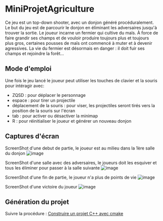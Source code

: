 # MiniProjetAgriculture

Ce jeu est un top-down shooter, avec un donjon généré procéduralement. Le but du jeu est de parcourir le donjon en éliminant les adversaires jusqu'à trouver la sortie. Le joueur incarne un fermier qui cultive du maïs. À force de faire grandir ses champs et de vouloir produire toujours plus et toujours plus gros, certaines pousses de maïs ont commencé à muter et à devenir agressives. La vie du fermier est désormais en danger : il doit fuir ses champs et rejoindre la forêt...

## Mode d'emploi

Une fois le jeu lancé le joueur peut utiliser les touches de clavier et la souris pour intéragir avec:
- ZQSD : pour déplacer le personnage
- espace : pour tirer un projectile
- déplacement de la souris : pour viser, les projectiles seront tirés vers la position de la souris sur l'écran
- tab : pour activer ou désactiver la minimap
- R : pour réinitialiser le joueur et générer un nouveau donjon

## Captures d'écran 

ScreenShot d'une debut de partie, le joueur est au milieu dans la 1ère salle du donjon
![image](https://github.com/user-attachments/assets/35ff5580-20aa-488a-ad7e-698c39a67822)

ScreenShot d'une salle avec des adversaires, le joueurs doit les esquiver et tous les éliminer pour passer à la salle suivante
![image](https://github.com/user-attachments/assets/6ef39622-b9bb-49cb-8d6e-b1f949c101bd)

ScreenShot d'une fin de partie, le joueur n'a plus de points de vie
![image](https://github.com/user-attachments/assets/9ccc2887-93dd-44b6-97dd-c226d2639209)

ScreenShot d'une victoire du joueur
![image](https://github.com/user-attachments/assets/27bae120-001a-42a7-b48f-2be208bb776b)

## Génération du projet

Suivre la procédure : [Construire un projet C++ avec cmake](https://www-inf.telecom-sudparis.eu/COURS/CSC4526/new_site/Supports/Documents/OutilsCSC4526/outilsCSC4526.html#construire-un-projet-c-avec-cmake)
